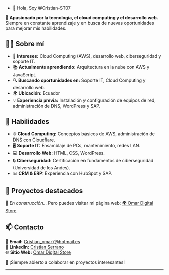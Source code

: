 - 👋 Hola, Soy @Cristian-ST07

🚀 **Apasionado por la tecnología, el cloud computing y el desarrollo web.**  
Siempre en constante aprendizaje y en busca de nuevas oportunidades para mejorar mis habilidades.  

## 🧑‍💻 Sobre mí  
- 🎯 **Intereses:** Cloud Computing (AWS), desarrollo web, ciberseguridad y soporte IT.  
- 📚 **Actualmente aprendiendo:** Arquitectura en la nube con AWS y JavaScript.  
- 🔍 **Buscando oportunidades en:** Soporte IT, Cloud Computing y desarrollo web.  
- 🌍 **Ubicación:** Ecuador  
- 💡 **Experiencia previa:** Instalación y configuración de equipos de red, administración de DNS, WordPress y SAP.  

## 🔧 Habilidades  
- 🌐 **Cloud Computing:** Conceptos básicos de AWS, administración de DNS con Cloudflare.  
- 🖥️ **Soporte IT:** Ensamblaje de PCs, mantenimiento, redes LAN.  
- 💻 **Desarrollo Web:** HTML, CSS, WordPress.  
- 🔒 **Ciberseguridad:** Certificación en fundamentos de ciberseguridad (Universidad de los Andes).  
- 📊 **CRM & ERP:** Experiencia con HubSpot y SAP.  

## 📂 Proyectos destacados  
🚧 *En construcción...* Pero puedes visitar mi página web: [🌍 Omar Digital Store](https://omardigitalstore.com)  

## 📫 Contacto  
📩 **Email:** Cristian_omar7@hotmail.es  
💼 **LinkedIn:** [Cristian Serrano](https://www.linkedin.com/in/cristian-serrano-a32542242)  
🌐 **Sitio Web:** [Omar Digital Store](https://omardigitalstore.com)  

💬 ¡Siempre abierto a colaborar en proyectos interesantes!  

---


